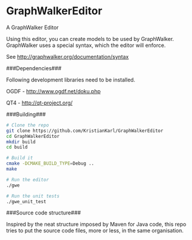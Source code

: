GraphWalkerEditor
=================

A GraphWalker Editor

Using this editor, you can create models to be used by GraphWalker. 
GraphWalker uses a special syntax, which the editor will enforce.

See http://graphwalker.org/documentation/syntax

###Dependencies###

Following development libraries need to be installed.

OGDF - http://www.ogdf.net/doku.php

QT4 - http://qt-project.org/

###Building###

```bash
# Clone the repo
git clone https://github.com/KristianKarl/GraphWalkerEditor
cd GraphWalkerEditor
mkdir build
cd build

# Build it
cmake -DCMAKE_BUILD_TYPE=Debug ..
make

# Run the editor
./gwe

# Run the unit tests
./gwe_unit_test
```

###Source code structure###

Inspired by the neat structure imposed by Maven for Java code,
this repo tries to put the source code files, more or less,
in the same organisation.

